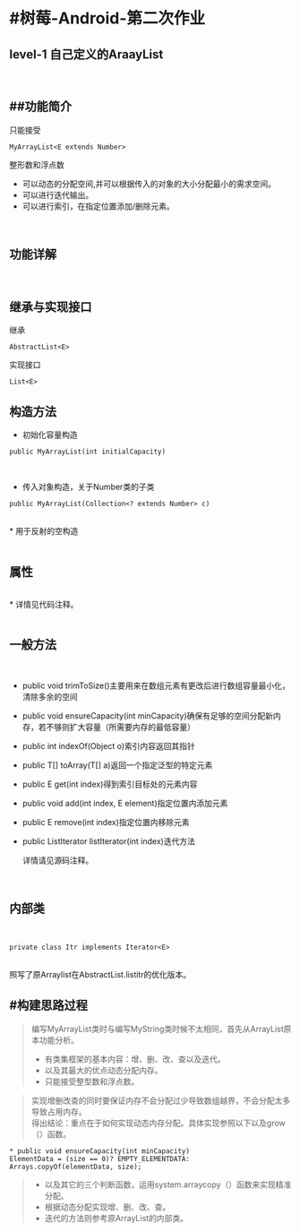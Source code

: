 #树莓-Android-第二次作业
=====================
level-1 自己定义的AraayList
-------------------------
<br>

##功能简介
---------

只能接受
```
MyArrayList<E extends Number>
```
整形数和浮点数<br>
* 可以动态的分配空间,并可以根据传入的对象的大小分配最小的需求空间。<br>
* 可以进行迭代输出。<br>
* 可以进行索引，在指定位置添加/删除元素。<br>
<br>

功能详解
---------

<br>

继承与实现接口
--------
继承
```
AbstractList<E>
```
实现接口
```
List<E>
```

构造方法
-------

* 初始化容量构造<br>


```
public MyArrayList(int initialCapacity)
```
<br>

* 传入对象构造，关于Number类的子类
```
public MyArrayList(Collection<? extends Number> c)
```
<br>
* 用于反射的空构造<br>
<br>

属性
--------

<br>
*     详情见代码注释。<br>
<br>

一般方法
--------

<br>

* public void trimToSize()主要用来在数组元素有更改后进行数组容量最小化，清除多余的空间<br>
* public void ensureCapacity(int minCapacity)确保有足够的空间分配新内存，若不够则扩大容量（所需要内存的最低容量）<br>
* public int indexOf(Object o)索引内容返回其指针<br>
* public <T> T[] toArray(T[] a)返回一个指定泛型的特定元素<br>
* public E get(int index)得到索引目标处的元素内容<br>
* public void add(int index, E element)指定位置内添加元素<br>
* public E remove(int index)指定位置内移除元素<br>
* public ListIterator<E> listIterator(int index)迭代方法<br>
  
  详情请见源码注释。<br>
<br>
  
  
内部类
------

  <br>
  
```
private class Itr implements Iterator<E>
```
<br>
照写了原Arraylist在AbstractList.listitr的优化版本。<br>

#构建思路过程
--------

>编写MyArrayList类时与编写MyString类时候不太相同，首先从ArrayList原本功能分析。<br>
>* 有类集框架的基本内容：增、删、改、查以及迭代。<br>
>* 以及其最大的优点动态分配内存。<br>
>* 只能接受整型数和浮点数。<br>

>实现增删改查的同时要保证内存不会分配过少导致数组越界，不会分配太多导致占用内存。<br>
>得出结论：重点在于如何实现动态内存分配。具体实现参照以下以及grow（）函数。

```
* public void ensureCapacity(int minCapacity)
ElementData = (size == 0)? EMPTY_ELEMENTDATA: Arrays.copyOf(elementData, size);
```

>* 以及其它的三个判断函数，运用system.arraycopy（）函数来实现精准分配。<br>
>* 根据动态分配实现增、删、改、查。<br>
>* 迭代的方法则参考原ArrayList的内部类。<br>

#
